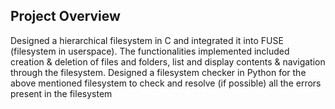 ## Project Overview

Designed a hierarchical filesystem in C and integrated it into FUSE (filesystem in userspace). The functionalities implemented included creation & deletion of files and folders, list and display contents & navigation through the filesystem. Designed a filesystem checker in Python for the above mentioned filesystem to check and resolve (if possible) all the errors present in the filesystem
